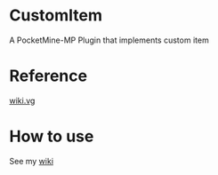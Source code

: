 # CustomItem
A PocketMine-MP Plugin that implements custom item

# Reference
[wiki.vg](https://wiki.vg/Bedrock_Protocol)

# How to use

See my [wiki](https://github.com/alvin0319/CustomItemLoader/wiki)